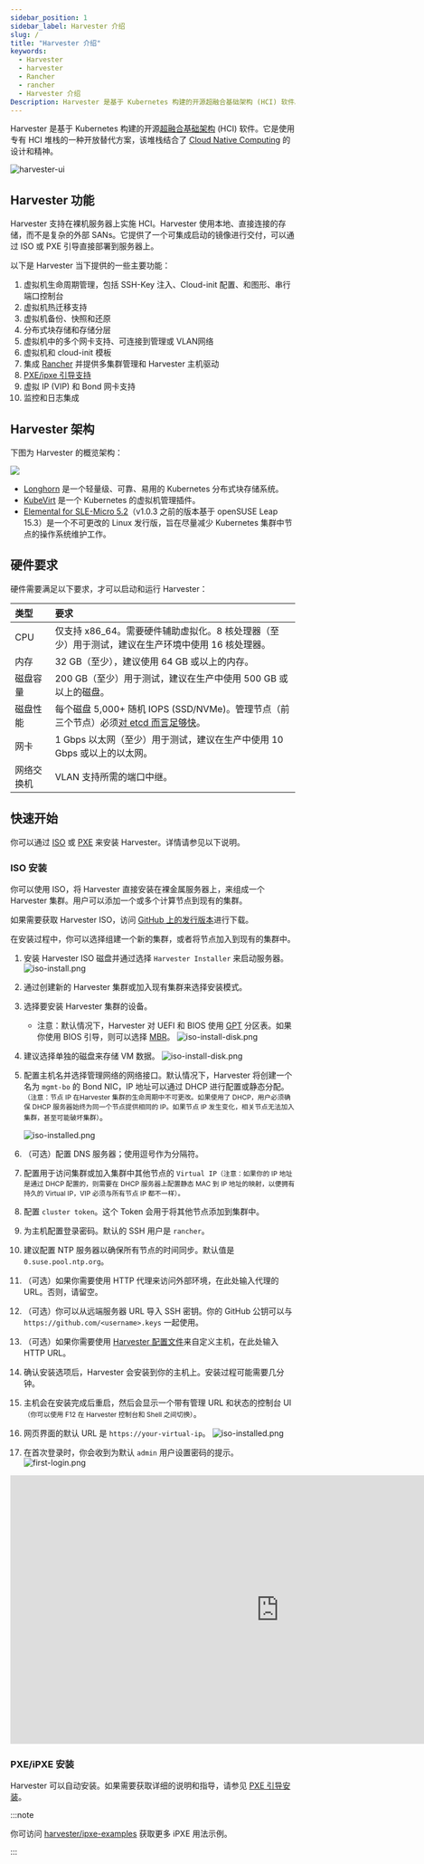 ```yaml
---
sidebar_position: 1
sidebar_label: Harvester 介绍
slug: /
title: "Harvester 介绍"
keywords:
  - Harvester
  - harvester
  - Rancher
  - rancher
  - Harvester 介绍
Description: Harvester 是基于 Kubernetes 构建的开源超融合基础架构 (HCI) 软件。它是 vSphere 和 Nutanix 的开源替代方案。
---
```


Harvester 是基于 Kubernetes 构建的开源[超融合基础架构](https://en.wikipedia.org/wiki/Hyper-converged_infrastructure) (HCI) 软件。它是使用专有 HCI 堆栈的一种开放替代方案，该堆栈结合了 [Cloud Native Computing](https://en.wikipedia.org/wiki/Cloud_native_computing) 的设计和精神。

![harvester-ui](/img/v1.1/dashboard.png)

## Harvester 功能

Harvester 支持在裸机服务器上实施 HCI。Harvester 使用本地、直接连接的存储，而不是复杂的外部 SANs。它提供了一个可集成启动的镜像进行交付，可以通过 ISO 或 PXE 引导直接部署到服务器上。

以下是 Harvester 当下提供的一些主要功能：

1. 虚拟机生命周期管理，包括 SSH-Key 注入、Cloud-init 配置、和图形、串行端口控制台
1. 虚拟机热迁移支持
1. 虚拟机备份、快照和还原
1. 分布式块存储和存储分层
1. 虚拟机中的多个网卡支持、可连接到管理或 VLAN网络
1. 虚拟机和 cloud-init 模板
1. 集成 [Rancher](https://github.com/rancher/rancher) 并提供多集群管理和 Harvester 主机驱动
1. [PXE/ipxe 引导支持](https://docs.harvesterhci.io/latest/install/pxe-boot-install)
1. 虚拟 IP (VIP) 和 Bond 网卡支持
1. 监控和日志集成

## Harvester 架构
下图为 Harvester 的概览架构：

![](/img/v1.1/architecture.svg)

- [Longhorn](https://longhorn.io/) 是一个轻量级、可靠、易用的 Kubernetes 分布式块存储系统。
- [KubeVirt](https://kubevirt.io/) 是一个 Kubernetes 的虚拟机管理插件。
- [Elemental for SLE-Micro 5.2](https://github.com/rancher-sandbox/cOS-toolkit)（v1.0.3 之前的版本基于 openSUSE Leap 15.3）是一个不可更改的 Linux 发行版，旨在尽量减少 Kubernetes 集群中节点的操作系统维护工作。

## 硬件要求

硬件需要满足以下要求，才可以启动和运行 Harvester：

| 类型 | 要求 |
|:---|:-----------------------------------------------------------------------------------------------------------------------------------------------------------------------------------------------------------|
| CPU | 仅支持 x86_64。需要硬件辅助虚拟化。8 核处理器（至少）用于测试，建议在生产环境中使用 16 核处理器。 |
| 内存 | 32 GB（至少），建议使用 64 GB 或以上的内存。 |
| 磁盘容量 | 200 GB（至少）用于测试，建议在生产中使用 500 GB 或以上的磁盘。 |
| 磁盘性能 | 每个磁盘 5,000+ 随机 IOPS (SSD/NVMe)。管理节点（前三个节点）必须[对 etcd 而言足够快](https://www.ibm.com/cloud/blog/using-fio-to-tell-whether-your-storage-is-fast-enough-for-etcd)。 |
| 网卡 | 1 Gbps 以太网（至少）用于测试，建议在生产中使用 10 Gbps 或以上的以太网。 |
| 网络交换机 | VLAN 支持所需的端口中继。 |

## 快速开始

你可以通过 [ISO](./install/iso-install.md) 或 [PXE](./install/pxe-boot-install.md) 来安装 Harvester。详情请参见以下说明。

### ISO 安装

你可以使用 ISO，将 Harvester 直接安装在裸金属服务器上，来组成一个 Harvester 集群。用户可以添加一个或多个计算节点到现有的集群。

如果需要获取 Harvester ISO，访问 [GitHub 上的发行版本](https://github.com/harvester/harvester/releases)进行下载。

在安装过程中，你可以选择组建一个新的集群，或者将节点加入到现有的集群中。

1. 安装 Harvester ISO 磁盘并通过选择 `Harvester Installer` 来启动服务器。
   ![iso-install.png](/img/v1.1/install/iso-install.png)
2. 通过创建新的 Harvester 集群或加入现有集群来选择安装模式。
3. 选择要安装 Harvester 集群的设备。
   - 注意：默认情况下，Harvester 对 UEFI 和 BIOS 使用 [GPT](https://en.wikipedia.org/wiki/GUID_Partition_Table) 分区表。如果你使用 BIOS 引导，则可以选择 [MBR](https://en.wikipedia.org/wiki/Master_boot_record)。
      ![iso-install-disk.png](/img/v1.1/install/iso-install-disk.png)
5. 建议选择单独的磁盘来存储 VM 数据。
   ![iso-install-disk.png](/img/v1.1/install/iso-select-data-disk.png)
6. 配置主机名并选择管理网络的网络接口。默认情况下，Harvester 将创建一个名为 `mgmt-bo` 的 Bond NIC，IP 地址可以通过 DHCP 进行配置或静态分配。<small>（注意：节点 IP 在Harvester 集群的生命周期中不可更改。如果使用了 DHCP，用户必须确保 DHCP 服务器始终为同一个节点提供相同的 IP。如果节点 IP 发生变化，相关节点无法加入集群，甚至可能破坏集群）</small>。

   ![iso-installed.png](/img/v1.1/install/iso-nic-config.png)
7. （可选）配置 DNS 服务器；使用逗号作为分隔符。
8. 配置用于访问集群或加入集群中其他节点的 `Virtual IP`<small>（注意：如果你的 IP 地址是通过 DHCP 配置的，则需要在 DHCP 服务器上配置静态 MAC 到 IP 地址的映射，以便拥有持久的 Virtual IP，VIP 必须与所有节点 IP 都不一样）。</small>
9. 配置 `cluster token`。这个 Token 会用于将其他节点添加到集群中。
10. 为主机配置登录密码。默认的 SSH 用户是 `rancher`。
11. 建议配置 NTP 服务器以确保所有节点的时间同步。默认值是 `0.suse.pool.ntp.org`。
12. （可选）如果你需要使用 HTTP 代理来访问外部环境，在此处输入代理的 URL。否则，请留空。
13. （可选）你可以从远端服务器 URL 导入 SSH 密钥。你的 GitHub 公钥可以与 `https://github.com/<username>.keys` 一起使用。
14. （可选）如果你需要使用 [Harvester 配置文件](./install/harvester-configuration.md)来自定义主机，在此处输入 HTTP URL。
15. 确认安装选项后，Harvester 会安装到你的主机上。安装过程可能需要几分钟。
16. 主机会在安装完成后重启，然后会显示一个带有管理 URL 和状态的控制台 UI<small>（你可以使用 F12 在 Harvester 控制台和 Shell 之间切换）</small>。
17. 网页界面的默认 URL 是 `https://your-virtual-ip`。
   ![iso-installed.png](/img/v1.1/install/iso-installed.png)
18. 在首次登录时，你会收到为默认 `admin` 用户设置密码的提示。
   ![first-login.png](/img/v1.1/install/first-time-login.png)

<div class="text-center">
<iframe width="950" height="475" src="https://www.youtube.com/embed/Ngsk7m6NYf4" title="YouTube video player" frameborder="0" allow="accelerometer; autoplay; clipboard-write; encrypted-media; gyroscope; picture-in-picture" allowfullscreen></iframe>
</div>

### PXE/iPXE 安装

Harvester 可以自动安装。如果需要获取详细的说明和指导，请参见 [PXE 引导安装](./install/pxe-boot-install.md)。

:::note

你可访问 [harvester/ipxe-examples](https://github.com/harvester/ipxe-examples) 获取更多 iPXE 用法示例。

:::
